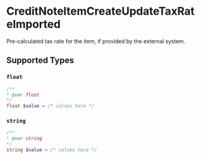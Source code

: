 # CreditNoteItemCreateUpdateTaxRateImported

Pre-calculated tax rate for the item, if provided by the external system.


## Supported Types

### `float`

```php
/**
* @var float
*/
float $value = /* values here */
```

### `string`

```php
/**
* @var string
*/
string $value = /* values here */
```

